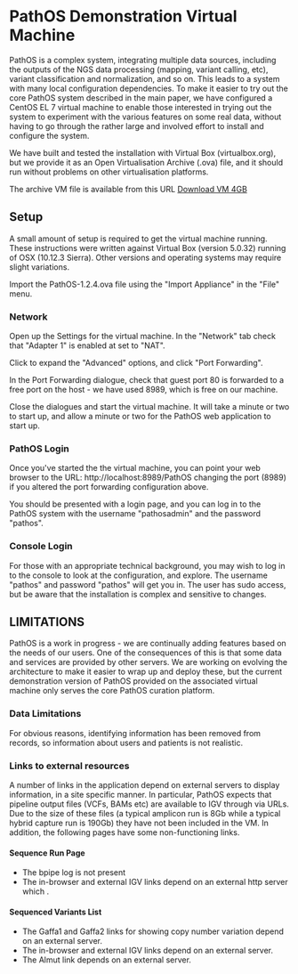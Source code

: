 # PathOS Demonstration Virtual Machine

PathOS is a complex system, integrating multiple data sources,
including the outputs of the NGS data processing (mapping, variant
calling, etc), variant classification and normalization, and so on.
This leads to a system with many local configuration dependencies.
To make it easier to try out the core PathOS system described in
the main paper, we have configured a CentOS EL 7 virtual machine
to enable those interested in trying out the system to experiment
with the various features on some real data, without having to go
through the rather large and involved effort to install and configure
the system.

We have built and tested the installation with Virtual Box
(virtualbox.org), but we provide it as an Open Virtualisation Archive
(.ova) file, and it should run without problems on other virtualisation
platforms.

The archive VM file is available from this URL [Download VM 4GB](https://drive.google.com/file/d/0B4rorv9sUHqUeUwwemRLZllnOVE/view?usp=sharing)

## Setup

A small amount of setup is required to get the virtual machine
running.  These instructions were written against Virtual Box
(version 5.0.32) running of OSX (10.12.3 Sierra). Other versions and
operating systems may require slight variations.

Import the PathOS-1.2.4.ova file using the "Import Appliance" 
in the "File" menu.

### Network

Open up the Settings for the virtual machine. In the "Network" tab
check that "Adapter 1" is enabled at set to "NAT".

Click to expand the "Advanced" options, and click "Port Forwarding".

In the Port Forwarding dialogue, check that guest port 80 is forwarded
to a free port on the host - we have used 8989, which is free on
our machine.

Close the dialogues and start the virtual machine. It will take a
minute or two to start up, and allow a minute or two for the PathOS
web application to start up.

### PathOS Login

Once you've started the the virtual machine, you can point your web
browser to the URL:
    http://localhost:8989/PathOS
changing the port (8989) if you altered the port forwarding
configuration above.

You should be presented with a login page, and you can log in to
the PathOS system with the username "pathosadmin" and the password
"pathos".

### Console Login

For those with an appropriate technical background, you may wish
to log in to the console to look at the configuration, and explore.
The username "pathos" and password "pathos" will get you in. The
user has sudo access, but be aware that the installation is complex
and sensitive to changes.


## LIMITATIONS

PathOS is a work in progress - we are continually adding features
based on the needs of our users. One of the consequences of this
is that some data and services are provided by other servers. We
are working on evolving the architecture to make it easier to wrap
up and deploy these, but the current demonstration version of PathOS
provided on the associated virtual machine only serves the core
PathOS curation platform.


### Data Limitations

For obvious reasons, identifying information has been removed from
records, so information about users and patients is not realistic.

### Links to external resources

A number of links in the application depend on external servers to
display information, in a site specific manner. In particular, PathOS expects that 
pipeline output files (VCFs, BAMs etc) are available to IGV through via URLs. Due to
the size of these files (a typical amplicon run is 8Gb while a typical hybrid capture run 
is 190Gb) they have not been included in the VM.
In addition, the following pages have some non-functioning links.

#### Sequence Run Page

* The bpipe log is not present
* The in-browser and external IGV links depend on an external http server which .

#### Sequenced Variants List

* The Gaffa1 and Gaffa2 links for showing copy number variation
depend on an external server.
* The in-browser and external IGV links depend on an external server.
* The Almut link depends on an external server.

